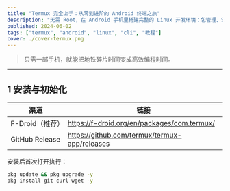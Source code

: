 ```yaml
---
title: "Termux 完全上手：从零到进阶的 Android 终端之旅"
description: "无需 Root，在 Android 手机里搭建完整的 Linux 开发环境：包管理、SSH、代码运行、定时任务一站式教程。"
published: 2024-06-02
tags: ["termux", "android", "linux", "cli", "教程"]
cover: ./cover-termux.png
---
```


> 只需一部手机，就能把地铁碎片时间变成高效编程时间。

---

## 1 安装与初始化

| 渠道 | 链接 |
|---|---|
| F-Droid（推荐） | https://f-droid.org/en/packages/com.termux/ |
| GitHub Release | https://github.com/termux/termux-app/releases |

安装后首次打开执行：

```bash
pkg update && pkg upgrade -y
pkg install git curl wget -y
